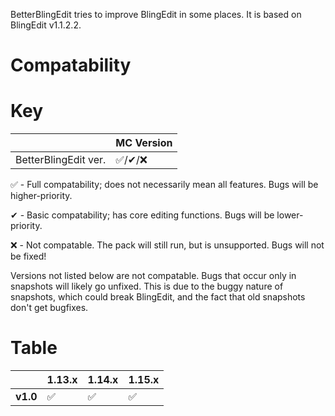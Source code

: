 BetterBlingEdit tries to improve BlingEdit in some places. It is based on BlingEdit v1.1.2.2.

# Compatability
# Key
|  |MC Version|
|--|--|
|BetterBlingEdit ver.|✅/✔/❌|

✅ - Full compatability; does not necessarily mean all features. Bugs will be higher-priority.

✔  - Basic compatability; has core editing functions. Bugs will be lower-priority.

❌ - Not compatable. The pack will still run, but is unsupported. Bugs will not be fixed!

Versions not listed below are not compatable. Bugs that occur only in snapshots will likely go unfixed. This is due to the buggy nature of snapshots, which could break BlingEdit, and the fact that old snapshots don't get bugfixes.

# Table
||1.13.x| 1.14.x | 1.15.x |
|--|--|--|--|
|**v1.0**|✅|✅|✅|
